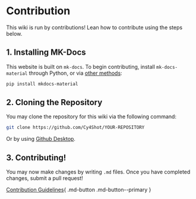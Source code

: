 # Contribution

This wiki is run by contributions! Lean how to contribute using the steps below.

## 1. Installing MK-Docs
This website is built on `mk-docs`. To begin contributing, install `mk-docs-material` through Python, or via [other methods](https://squidfunk.github.io/mkdocs-material/getting-started/):
```sh
pip install mkdocs-material
```

## 2. Cloning the Repository
You may clone the repository for this wiki via the following command:
```sh
git clone https://github.com/Cy4Shot/YOUR-REPOSITORY
```
Or by using [Github Desktop](https://docs.github.com/en/desktop/contributing-and-collaborating-using-github-desktop/adding-and-cloning-repositories/cloning-and-forking-repositories-from-github-desktop).

## 3. Contributing!
You may now make changes by writing `.md` files. Once you have completed changes, submit a pull request!


[Contribution Guidelines](/wiki/Contributing/guidelines){ .md-button .md-button--primary }